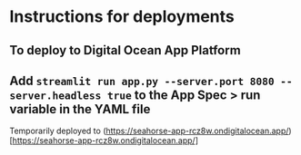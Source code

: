 # Instructions for deployments

## To deploy to Digital Ocean App Platform


Add `streamlit run app.py --server.port 8080 --server.headless true` to the App Spec > run variable in the YAML file
-------
Temporarily deployed to (https://seahorse-app-rcz8w.ondigitalocean.app/)[https://seahorse-app-rcz8w.ondigitalocean.app/]
